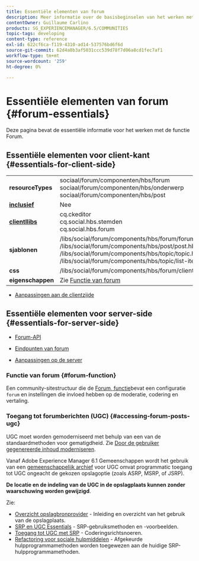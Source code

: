 ```yaml
---
title: Essentiële elementen van forum
description: Meer informatie over de basisbeginselen van het werken met de functie Forum in Adobe Experience Manager Communities.
contentOwner: Guillaume Carlino
products: SG_EXPERIENCEMANAGER/6.5/COMMUNITIES
topic-tags: developing
content-type: reference
exl-id: 622cf6ca-f119-4310-ad14-537576bd6f6d
source-git-commit: 62d4a8b3af5031ccc539d78f7d06a8cd1fec7af1
workflow-type: tm+mt
source-wordcount: '259'
ht-degree: 0%

---
```


# Essentiële elementen van forum {#forum-essentials}

Deze pagina bevat de essentiële informatie voor het werken met de functie Forum.

## Essentiële elementen voor client-kant {#essentials-for-client-side}

<table>
 <tbody>
  <tr>
   <td> <strong>resourceTypes</strong></td>
   <td>sociaal/forum/componenten/hbs/forum<br /> sociaal/forum/componenten/hbs/onderwerp<br /> sociaal/forum/componenten/hbs/post</td>
  </tr>
  <tr>
   <td> <a href="scf.md#add-or-include-a-communities-component"><strong>inclusief</strong></a></td>
   <td>Nee</td>
  </tr>
  <tr>
   <td> <a href="clientlibs.md"><strong>clientllibs</strong></a></td>
   <td>cq.ckeditor<br /> cq.social.hbs.stemden<br /> cq.social.hbs.forum</td>
  </tr>
  <tr>
   <td> <strong>sjablonen</strong></td>
   <td> /libs/social/forum/components/hbs/forum/forum.hbs<br /> /libs/social/forum/components/hbs/post/post.hbs<br /> /libs/social/forum/components/hbs/topic/topic.hbs<br /> /libs/social/forum/components/hbs/topic/list-item.hbs<br /> </td>
  </tr>
  <tr>
   <td> <strong>css</strong></td>
   <td> /libs/social/forum/components/hbs/forum/clientlibs/forum.css</td>
  </tr>
  <tr>
   <td><strong> eigenschappen</strong></td>
   <td>Zie <a href="forum.md">Functie van forum</a></td>
  </tr>
 </tbody>
</table>

* [Aanpassingen aan de clientzijde](client-customize.md)

## Essentiële elementen voor server-side {#essentials-for-server-side}

* [Forum-API](https://developer.adobe.com/experience-manager/reference-materials/6-5/javadoc/com/adobe/cq/social/forum/client/api/package-summary.html)

* [Eindpunten van forum](https://developer.adobe.com/experience-manager/reference-materials/6-5/javadoc/com/adobe/cq/social/forum/client/endpoints/package-summary.html)

* [Aanpassingen op de server](server-customize.md)

### Functie van forum {#forum-function}

Een community-sitestructuur die de [Forum, functie](functions.md#forum-function)bevat een configuratie `forum` en instellingen die invloed hebben op de moderatie, codering en vertaling.

### Toegang tot forumberichten (UGC) {#accessing-forum-posts-ugc}

UGC moet worden gemoderniseerd met behulp van een van de standaardmethoden voor gematigdheid.
Zie [Door de gebruiker gegenereerde inhoud moderniseren](moderate-ugc.md).

Vanaf Adobe Experience Manager 6.1 Gemeenschappen wordt het gebruik van een [gemeenschappelijk archief](working-with-srp.md) voor UGC omvat programmatic toegang tot UGC ongeacht de gekozen opslagoptie (zoals ASRP, MSRP, of JSRP).

**De locatie en de indeling van de UGC in de opslagplaats kunnen zonder waarschuwing worden gewijzigd**.

Zie:

* [Overzicht opslagbronprovider](srp.md) - Inleiding en overzicht van het gebruik van de opslagplaats.
* [SRP en UGC Essentials](srp-and-ugc.md) - SRP-gebruiksmethoden en -voorbeelden.
* [Toegang tot UGC met SRP](accessing-ugc-with-srp.md) - Coderingsrichtsnoeren.
* [Refactoring voor sociale hulpmiddelen](socialutils.md) - Afgekeurde hulpprogrammamethoden worden toegewezen aan de huidige SRP-hulpprogrammamethoden.
